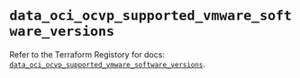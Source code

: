 # `data_oci_ocvp_supported_vmware_software_versions`

Refer to the Terraform Registory for docs: [`data_oci_ocvp_supported_vmware_software_versions`](https://registry.terraform.io/providers/oracle/oci/6.18.0/docs/data-sources/ocvp_supported_vmware_software_versions).
